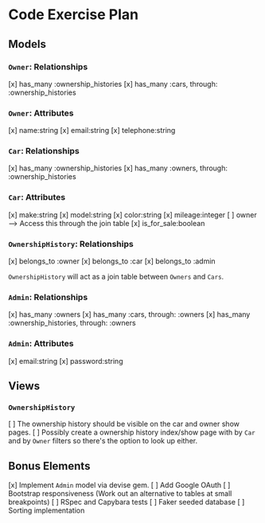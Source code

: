 # Code Exercise Plan

## Models

### `Owner`: Relationships

[x] has_many :ownership_histories
[x] has_many :cars, through: :ownership_histories

### `Owner`: Attributes

[x] name:string
[x] email:string
[x] telephone:string

### `Car`: Relationships

[x] has_many :ownership_histories
[x] has_many :owners, through: :ownership_histories

### `Car`: Attributes

[x] make:string
[x] model:string
[x] color:string
[x] mileage:integer
[ ] owner --> Access this through the join table
[x] is_for_sale:boolean

### `OwnershipHistory`: Relationships

[x] belongs_to :owner
[x] belongs_to :car
[x] belongs_to :admin

`OwnershipHistory` will act as a join table between `Owners` and `Cars`.

### `Admin`: Relationships

[x] has_many :owners
[x] has_many :cars, through: :owners
[x] has_many :ownership_histories, through: :owners

### `Admin`: Attributes

[x] email:string
[x] password:string

## Views

### `OwnershipHistory`

[ ] The ownership history should be visible on the car and owner show pages.
[ ] Possibly create a ownership history index/show page with by `Car` and by `Owner` filters so there's the option to look up either.

## Bonus Elements

[x] Implement `Admin` model via devise gem.
[ ] Add Google OAuth
[ ] Bootstrap responsiveness (Work out an alternative to tables at small breakpoints)
[ ] RSpec and Capybara tests
[ ] Faker seeded database
[ ] Sorting implementation
